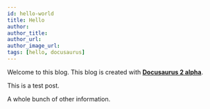 ```yaml
---
id: hello-world
title: Hello
author: 
author_title: 
author_url: 
author_image_url: 
tags: [hello, docusaurus]
---
```


Welcome to this blog. This blog is created with [**Docusaurus 2 alpha**](https://v2.docusaurus.io/).

<!--truncate-->

This is a test post.

A whole bunch of other information.
